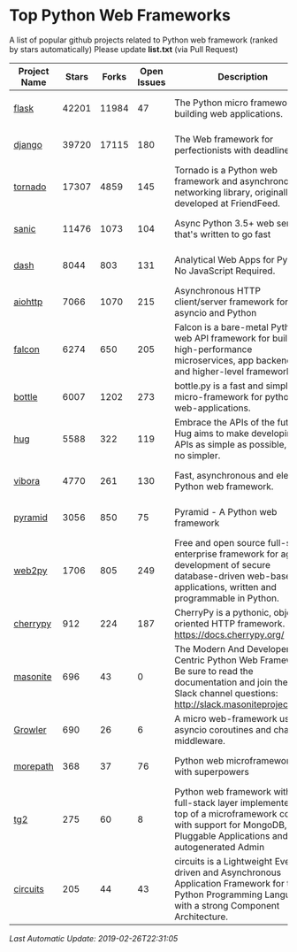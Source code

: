 # Top Python Web Frameworks
A list of popular github projects related to Python web framework (ranked by stars automatically)
Please update **list.txt** (via Pull Request)

| Project Name | Stars | Forks | Open Issues | Description | Last Commit |
| ------------ | ----- | ----- | ----------- | ----------- | ----------- |
| [flask](https://github.com/pallets/flask) | 42201 | 11984 | 47 | The Python micro framework for building web applications. | 2019-02-24 14:33:44 |
| [django](https://github.com/django/django) | 39720 | 17115 | 180 | The Web framework for perfectionists with deadlines. | 2019-02-26 02:43:29 |
| [tornado](https://github.com/tornadoweb/tornado) | 17307 | 4859 | 145 | Tornado is a Python web framework and asynchronous networking library, originally developed at FriendFeed. | 2019-02-10 23:08:24 |
| [sanic](https://github.com/huge-success/sanic) | 11476 | 1073 | 104 | Async Python 3.5+ web server that's written to go fast | 2019-02-20 00:26:56 |
| [dash](https://github.com/plotly/dash) | 8044 | 803 | 131 | Analytical Web Apps for Python. No JavaScript Required. | 2019-02-25 23:55:05 |
| [aiohttp](https://github.com/aio-libs/aiohttp) | 7066 | 1070 | 215 | Asynchronous HTTP client/server framework for asyncio and Python | 2019-02-26 12:15:26 |
| [falcon](https://github.com/falconry/falcon) | 6274 | 650 | 205 | Falcon is a bare-metal Python web API framework for building high-performance microservices, app backends, and higher-level frameworks. | 2019-02-25 15:51:26 |
| [bottle](https://github.com/bottlepy/bottle) | 6007 | 1202 | 273 | bottle.py is a fast and simple micro-framework for python web-applications. | 2019-01-31 13:24:17 |
| [hug](https://github.com/timothycrosley/hug) | 5588 | 322 | 119 | Embrace the APIs of the future. Hug aims to make developing APIs as simple as possible, but no simpler. | 2019-02-17 04:05:43 |
| [vibora](https://github.com/vibora-io/vibora) | 4770 | 261 | 130 | Fast, asynchronous and elegant Python web framework. | 2019-02-11 10:54:12 |
| [pyramid](https://github.com/Pylons/pyramid) | 3056 | 850 | 75 | Pyramid - A Python web framework | 2019-02-19 18:26:38 |
| [web2py](https://github.com/web2py/web2py) | 1706 | 805 | 249 | Free and open source full-stack enterprise framework for agile development of secure database-driven web-based applications, written and programmable in Python. | 2019-02-26 06:08:20 |
| [cherrypy](https://github.com/cherrypy/cherrypy) | 912 | 224 | 187 | CherryPy is a pythonic, object-oriented HTTP framework.      https://docs.cherrypy.org/ | 2019-02-12 13:17:28 |
| [masonite](https://github.com/MasoniteFramework/masonite) | 696 | 43 | 0 | The Modern And Developer Centric Python Web Framework. Be sure to read the documentation and join the Slack channel questions: http://slack.masoniteproject.com | 2019-02-06 14:22:56 |
| [Growler](https://github.com/pyGrowler/Growler) | 690 | 26 | 6 | A micro web-framework using asyncio coroutines and chained middleware. | 2017-03-12 02:39:16 |
| [morepath](https://github.com/morepath/morepath) | 368 | 37 | 76 | Python web microframework with superpowers | 2019-01-22 14:10:27 |
| [tg2](https://github.com/TurboGears/tg2) | 275 | 60 | 8 | Python web framework with full-stack layer implemented on top of a microframework core with support for MongoDB, Pluggable Applications and autogenerated Admin | 2019-02-23 06:36:58 |
| [circuits](https://github.com/circuits/circuits) | 205 | 44 | 43 | circuits is a Lightweight Event driven and Asynchronous Application Framework for the Python Programming Language with a strong Component Architecture. | 2019-01-25 08:28:22 |

*Last Automatic Update: 2019-02-26T22:31:05*
